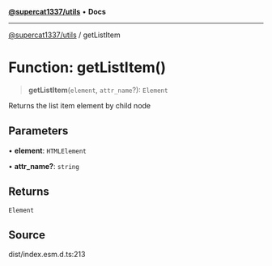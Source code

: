 [**@supercat1337/utils**](../README.md) • **Docs**

***

[@supercat1337/utils](../README.md) / getListItem

# Function: getListItem()

> **getListItem**(`element`, `attr_name`?): `Element`

Returns the list item element by child node

## Parameters

• **element**: `HTMLElement`

• **attr\_name?**: `string`

## Returns

`Element`

## Source

dist/index.esm.d.ts:213
